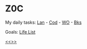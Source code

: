 
Z0C
======

My daily tasks: 
[Lan](https://github.com/ttltrk/ELSE/blob/master/LAN/ENG/LAN.MD) -
[Cod](https://github.com/ttltrk/PRG/blob/master/CODING.MD) -
[WO](https://github.com/ttltrk/ELSE/blob/master/PWR/PWR.MD) -
[Bks](https://github.com/ttltrk/BKS/blob/master/README.MD)

Goals:
[Life List](https://github.com/ttltrk/ELSE/blob/master/LL/LifeList.MD)

[<<>>](http://ttltrk.net/)
